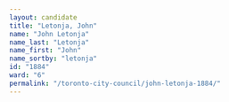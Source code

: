 ```yaml
---
layout: candidate
title: "Letonja, John"
name: "John Letonja"
name_last: "Letonja"
name_first: "John"
name_sortby: "letonja"
id: "1884"
ward: "6"
permalink: "/toronto-city-council/john-letonja-1884/"
---
```

